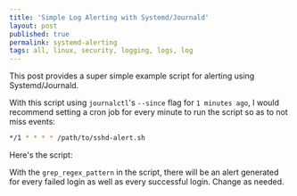 ```yaml
---
title: 'Simple Log Alerting with Systemd/Journald'
layout: post
published: true
permalink: systemd-alerting
tags: all, linux, security, logging, logs, log
---
```


This post provides a super simple example script for alerting using Systemd/Journald.

With this script using `journalctl`'s `--since` flag for `1 minutes ago`, I would recommend setting a cron job for every minute to run the script so as to not miss events: 

```bash
*/1 * * * * /path/to/sshd-alert.sh
```

Here's the script:

<script src="https://gist.github.com/heywoodlh/c8a53a6ce6527c8371cb29a6f2b56f58.js"></script>


With the `grep_regex_pattern` in the script, there will be an alert generated for every failed login as well as every successful login. Change as needed.
